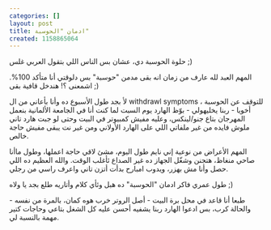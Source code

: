 ```yaml
---
categories: []
layout: post
title: ادمان "الحوسبة"
created: 1158865064
---
```

حلوة الحوسبة دي، عشان بس الناس اللي بتقول العربي غلس ;)

المهم العبد لله عارف من زمان انه بقى مدمن "حوسبة" بس دلوقتي أنا متأكد 100%. اشمعنى ؟! هندخل قافية بقى ;)

لأ بجد طول الأسبوع ده وأنا بأعاني من ال withdrawl symptoms للتوقف عن الحوسبة ، أخويا - ربنا يخليهولي - بوّظ الهارد يوم السبت لما كنت أنا في الجامعة الألمانية بنعمل المهرجان بتاع جنو/لينكس، وعليه مفيش كمبيوتر في البيت وحتى لو جبت هارد تاني ملوش فايده من غير ملفاتي اللي على الهارد الأولاني ومن غير نت يبقى مفيش حاجة خالص.

المهم الأعراض من نوعية إني نايم طول اليوم، مشئ لاقي حاجة اعملها، وطول ماأنا صاحي منغاظ، هتجنن وشغّل الجهاز ده غير الصداع ئأغلب الوقت. والله العظيم ده اللي حصل وأنا مش بهزر، ويدوب امبارح بدأت أتزن تاني واعرف راسي من رجلي.

طول عمري فاكر ادمان "الحوسبة" ده هبل وئأي كلام وأتاريه طلع بجد يا ولاه ;)

طبعا أنا قاعد في محل برة البيت - أصل الروتر خرب هوه كمان، بالمرة من نفسه - والحالة كرب، بس ادعوا الهارد ربنا يشفيه أحسن عليه كل الشغل بتاعي وحاجات كتير مهمة بالنسبة لي.
